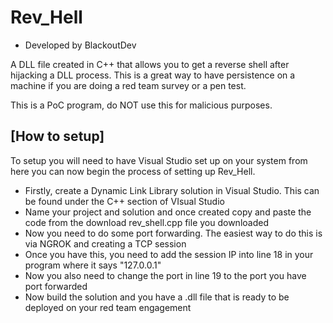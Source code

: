 # Rev_Hell
- Developed by BlackoutDev

A DLL file created in C++ that allows you to get a reverse shell after hijacking a DLL process. This is a great way to have persistence on a machine if you are doing a red team survey or a pen test.

This is a PoC program, do NOT use this for malicious purposes.

## [How to setup]

To setup you will need to have Visual Studio set up on your system from here you can now begin the process of setting up Rev_Hell.

  - Firstly, create a Dynamic Link Library solution in Visual Studio. This can be found under the C++ section of VIsual Studio
  - Name your project and solution and once created copy and paste the code from the download rev_shell.cpp file you downloaded
  - Now you need to do some port forwarding. The easiest way to do this is via NGROK and creating a TCP session
  - Once you have this, you need to add the session IP into line 18 in your program where it says "127.0.0.1"
  - Now you also need to change the port in line 19 to the port you have port forwarded
  - Now build the solution and you have a .dll file that is ready to be deployed on your red team engagement
  
 

